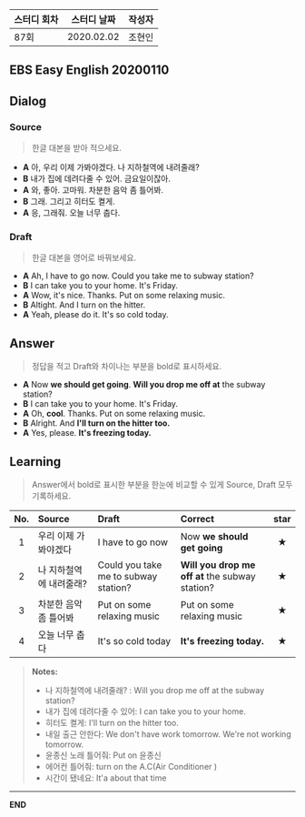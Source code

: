스터디 회차 | 스터디 날짜 | 작성자
---| ---| ---|
87회  | 2020.02.02  | 조현인   |  

## EBS Easy English 20200110

## Dialog

### Source

> 한글 대본을 받아 적으세요.

* **A** 아, 우리 이제 가봐야겠다. 나 지하철역에 내려줄래?
* **B** 내가 집에 데려다줄 수 있어. 금요일이잖아.
* **A** 와, 좋아. 고마워. 차분한 음악 좀 틀어봐.
* **B** 그래. 그리고 히터도 켤게.
* **A** 응, 그래줘. 오늘 너무 춥다.

### Draft

> 한글 대본을 영어로 바꿔보세요.

* **A** Ah, I have to go now. Could you take me to subway station?
* **B** I can take you to your home. It's Friday.
* **A** Wow, it's nice. Thanks. Put on some relaxing music.
* **B** Altight. And I turn on the hitter.
* **A** Yeah, please do it. It's so cold today.

## Answer

> 정답을 적고 Draft와 차이나는 부분을 bold로 표시하세요.

* **A** Now **we should get going**. **Will you drop me off at** the subway station?
* **B** I can take you to your home. It's Friday.
* **A** Oh, **cool**. Thanks. Put on some relaxing music.
* **B** Alright. And **I'll turn on the hitter too.**
* **A** Yes, please. **It's freezing today.**

## Learning

> Answer에서 bold로 표시한 부분을 한눈에 비교할 수 있게 Source, Draft 모두 기록하세요.

| No. | Source | Draft | Correct | star |
| :---: | :--- | :--- | :--- | :---: |
| 1 | 우리 이제 가봐야겠다 | I have to go now | Now **we should get going** | ★ |
| 2 |  나 지하철역에 내려줄래? |Could you take me to subway station? | **Will you drop me off at** the subway station? | ★ |
| 3 | 차분한 음악 좀 틀어봐 |Put on some relaxing music | Put on some relaxing music | ★ |
| 4 | 오늘 너무 춥다 | It's so cold today | **It's freezing today.** | ★ |

> **Notes:**
> * 나 지하철역에 내려줄래? : Will you drop me off at the subway station?
> * 내가 집에 데려다줄 수 있어: I can take you to your home.
> * 히터도 켤게: I'll turn on the hitter too.
> * 내일 출근 안한다: We don't have work tomorrow. We're not working tomorrow.
> * 윤종신 노래 틀어줘: Put on 윤종신
> * 에어컨 틀어줘: turn on the A.C(Air Conditioner )
> * 시간이 됐네요: It'a about that time

---

**END**
